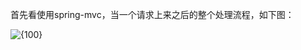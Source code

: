 首先看使用spring-mvc，当一个请求上来之后的整个处理流程，如下图：

![{100}](https://github.com/damoncs/Learning-Summary/blob/master/images/SpringMvc.jpg)
